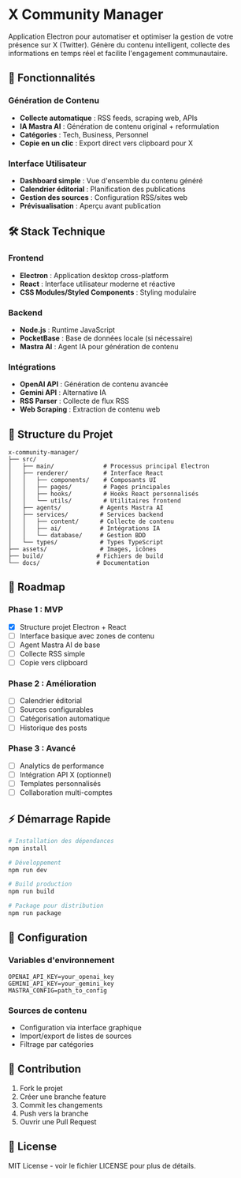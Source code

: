 # X Community Manager

Application Electron pour automatiser et optimiser la gestion de votre présence sur X (Twitter). Génère du contenu intelligent, collecte des informations en temps réel et facilite l'engagement communautaire.

## 🚀 Fonctionnalités

### Génération de Contenu

- **Collecte automatique** : RSS feeds, scraping web, APIs
- **IA Mastra AI** : Génération de contenu original + reformulation
- **Catégories** : Tech, Business, Personnel
- **Copie en un clic** : Export direct vers clipboard pour X

### Interface Utilisateur

- **Dashboard simple** : Vue d'ensemble du contenu généré
- **Calendrier éditorial** : Planification des publications
- **Gestion des sources** : Configuration RSS/sites web
- **Prévisualisation** : Aperçu avant publication

## 🛠️ Stack Technique

### Frontend

- **Electron** : Application desktop cross-platform
- **React** : Interface utilisateur moderne et réactive
- **CSS Modules/Styled Components** : Styling modulaire

### Backend

- **Node.js** : Runtime JavaScript
- **PocketBase** : Base de données locale (si nécessaire)
- **Mastra AI** : Agent IA pour génération de contenu

### Intégrations

- **OpenAI API** : Génération de contenu avancée
- **Gemini API** : Alternative IA
- **RSS Parser** : Collecte de flux RSS
- **Web Scraping** : Extraction de contenu web

## 📁 Structure du Projet

```
x-community-manager/
├── src/
│   ├── main/              # Processus principal Electron
│   ├── renderer/          # Interface React
│   │   ├── components/    # Composants UI
│   │   ├── pages/         # Pages principales
│   │   ├── hooks/         # Hooks React personnalisés
│   │   └── utils/         # Utilitaires frontend
│   ├── agents/           # Agents Mastra AI
│   ├── services/         # Services backend
│   │   ├── content/      # Collecte de contenu
│   │   ├── ai/           # Intégrations IA
│   │   └── database/     # Gestion BDD
│   └── types/            # Types TypeScript
├── assets/               # Images, icônes
├── build/               # Fichiers de build
└── docs/                # Documentation
```

## 🎯 Roadmap

### Phase 1 : MVP

- [x] Structure projet Electron + React
- [ ] Interface basique avec zones de contenu
- [ ] Agent Mastra AI de base
- [ ] Collecte RSS simple
- [ ] Copie vers clipboard

### Phase 2 : Amélioration

- [ ] Calendrier éditorial
- [ ] Sources configurables
- [ ] Catégorisation automatique
- [ ] Historique des posts

### Phase 3 : Avancé

- [ ] Analytics de performance
- [ ] Intégration API X (optionnel)
- [ ] Templates personnalisés
- [ ] Collaboration multi-comptes

## ⚡ Démarrage Rapide

```bash
# Installation des dépendances
npm install

# Développement
npm run dev

# Build production
npm run build

# Package pour distribution
npm run package
```

## 🔧 Configuration

### Variables d'environnement

```env
OPENAI_API_KEY=your_openai_key
GEMINI_API_KEY=your_gemini_key
MASTRA_CONFIG=path_to_config
```

### Sources de contenu

- Configuration via interface graphique
- Import/export de listes de sources
- Filtrage par catégories

## 🤝 Contribution

1. Fork le projet
2. Créer une branche feature
3. Commit les changements
4. Push vers la branche
5. Ouvrir une Pull Request

## 📄 License

MIT License - voir le fichier LICENSE pour plus de détails.

